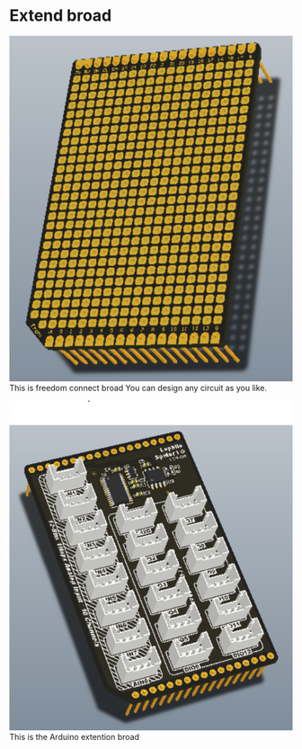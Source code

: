 # Extend broad
![](extend0.png)
This is freedom connect broad
You can design any circuit as you like.

![](extend1.png)
This is the Arduino extention broad

